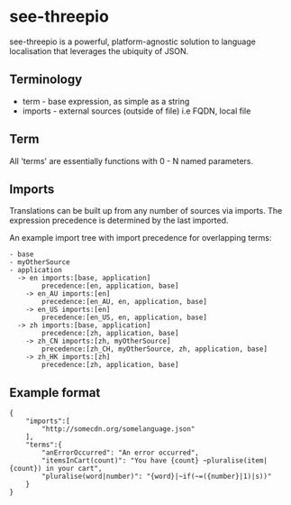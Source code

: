 # see-threepio

see-threepio is a powerful, platform-agnostic solution to language localisation that leverages the ubiquity of JSON.

## Terminology
* term - base expression, as simple as a string
* imports - external sources (outside of file) i.e FQDN, local file

## Term
All 'terms' are essentially functions with 0 - N named parameters.

## Imports
Translations can be built up from any number of sources via imports.  The expression
precedence is determined by the last imported.

An example import tree with import precedence for overlapping terms:

    - base
    - myOtherSource
    - application
      -> en imports:[base, application]
            precedence:[en, application, base]
        -> en_AU imports:[en]
            precedence:[en_AU, en, application, base]
        -> en_US imports:[en]
            precedence:[en_US, en, application, base]
      -> zh imports:[base, application]
            precedence:[zh, application, base]
        -> zh_CN imports:[zh, myOtherSource]
            precedence:[zh_CH, myOtherSource, zh, application, base]
        -> zh_HK imports:[zh]
            precedence:[zh, application, base]


## Example format

    {
        "imports":[
            "http://somecdn.org/somelanguage.json"
        ],
        "terms":{
            "anErrorOccurred": "An error occurred",
            "itemsInCart(count)": "You have {count} ~pluralise(item|{count}) in your cart",
            "pluralise(word|number)": "{word}|~if(~=({number}|1)|s))"
        }
    }
